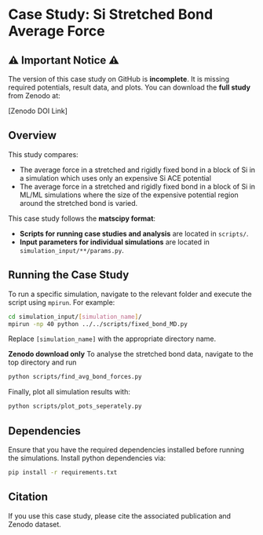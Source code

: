 # Case Study: Si Stretched Bond Average Force

## ⚠️ Important Notice ⚠️
The version of this case study on GitHub is **incomplete**. It is missing required potentials, result data, and plots. You can download the **full study** from Zenodo at:

[Zenodo DOI Link]

## Overview
This study compares:
-  The average force in a stretched and rigidly fixed bond in a block of Si in a simulation which uses only an expensive Si ACE potential
-  The average force in a stretched and rigidly fixed bond in a block of Si in ML/ML simulations where the size of the expensive potential region around the stretched bond is varied.

This case study follows the **matscipy format**:
- **Scripts for running case studies and analysis** are located in `scripts/`.
- **Input parameters for individual simulations** are located in `simulation_input/**/params.py`.

## Running the Case Study
To run a specific simulation, navigate to the relevant folder and execute the script using `mpirun`. For example:

```bash
cd simulation_input/[simulation_name]/
mpirun -np 40 python ../../scripts/fixed_bond_MD.py
```

Replace `[simulation_name]` with the appropriate directory name.

**Zenodo download only** To analyse the stretched bond data, navigate to the top directory and run
```bash
python scripts/find_avg_bond_forces.py
```
Finally, plot all simulation results with:
```bash
python scripts/plot_pots_seperately.py
```

## Dependencies
Ensure that you have the required dependencies installed before running the simulations. Install python dependencies via:

```bash
pip install -r requirements.txt
```

## Citation
If you use this case study, please cite the associated publication and Zenodo dataset.
